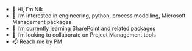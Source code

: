 - 👋 Hi, I’m Nik
- 👀 I’m interested in engineering, python, process modelling, Microsoft Management packages
- 🌱 I’m currently learning SharePoint and related packages
- 💞️ I’m looking to collaborate on Project Management tools
- 📫 Reach me by PM

<!---
nmichelon/nmichelon is a ✨ special ✨ repository because its `README.md` (this file) appears on your GitHub profile.
You can click the Preview link to take a look at your changes.
--->
